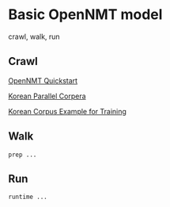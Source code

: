 # **Basic OpenNMT model**
crawl, walk, run

## **Crawl** 
[OpenNMT Quickstart](http://opennmt.net/OpenNMT-tf/quickstart.html)

[Korean Parallel Corpera](https://github.com/jungyeul/korean-parallel-corpora)

[Korean Corpus Example for Training](https://github.com/jungyeul/korean-parallel-corpora/blob/master/korean-english-news-v1/korean-english-park.train.tar.gz)


## **Walk**
```
prep ...
```

## **Run**
```
runtime ... 
```
